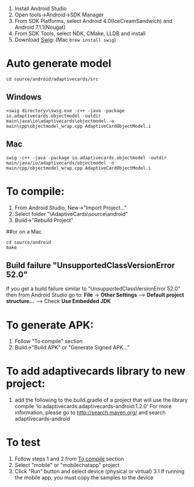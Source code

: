 1. Install Android Studio
2. Open tools->Android->SDK Manager
3. From SDK Platforms, select Android 4.0(IceCreamSandwich) and Android 7.1.1(Nougat)
4. From SDK Tools, select NDK, CMake, LLDB and install
5. Download [Swig](http://www.swig.org): (Mac `brew install swig`)

# Auto generate model

`cd source/android/adaptivecards/src`

## Windows

```console
<swig directory>\swig.exe -c++ -java -package io.adaptivecards.objectmodel -outdir main\java\io\adaptivecards\objectmodel -o main\cpp\objectmodel_wrap.cpp AdaptiveCardObjectModel.i
```

## Mac

```console
swig -c++ -java -package io.adaptivecards.objectmodel -outdir main/java/io/adaptivecards/objectmodel -o main/cpp/objectmodel_wrap.cpp AdaptiveCardObjectModel.i
```

# To compile:
1. From Android Studio, New->"Import Project..."
2. Select folder "<github directory>\AdaptiveCards\source\android"
3. Build->"Rebuild Project"

##or on a Mac
 ```console
 cd source/android
 make
 ```

## Build failure "UnsupportedClassVersionError 52.0"

If you get a build failure similar to "UnsupportedClassVersionError 52.0" then from Android Studio go to: **File** -> **Other Settings** --> **Default project structure...** --> Check **Use Embedded JDK**


# To generate APK:
1. Follow "To compile" section
2. Build->"Build APK" or "Generate Signed APK..."

# To add adaptivecards library to new project:
1. add the following to the build.gradle of a project that will use the library
    compile 'io.adaptivecards:adaptivecards-android:1.2.0'
For more information, please go to http://search.maven.org/ and search adaptivecards-android

# To test
1. Follow steps 1 and 2 from [To compile](#to-compile) section
2. Select "mobile" or "mobilechatapp" project
3. Click "Run" button and select device (physical or virtual)
    3.1 If running the mobile app, you must copy the samples to the device
